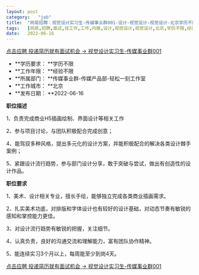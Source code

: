 ```yaml
---
layout:	post
category:	"job"
title:	"网易招聘：视觉设计实习生-传媒事业群001-设计-视觉设计-视觉设计-北京学历不限经验不限"
tags:	[网易,招聘,面试,找工作,工作,内推,设计,视觉设计,视觉设计,北京,学历不限,经验不限]
date:	2022-06-16
---
```


[点击应聘 投递简历就有面试机会 ->  视觉设计实习生-传媒事业群001](http://mobile.bole.netease.com/bole/boleDetail?id=40936&employeeId=346f03c3cda5f04c&key=all)



- **学历要求： **学历不限
- **工作年限： **经验不限
- **所属部门： **传媒事业群-传媒产品部-轻松一刻工作室
- **工作城市： **北京
- **发布日期： **2022-06-16



**职位描述**

1、负责完成商业H5插画绘制、界面设计等相关工作



2、参与项目讨论，与团队积极配合完成创意；



4、能驾驭多种风格，提出多元化的设计方案，并能积极配合的解决各类设计棘手案例；



5、紧跟设计流行趋势，参与部门设计分享，敢于突破与尝试，做出有创造性的设计作品。



**职位要求**

1、美术、设计相关专业，擅长手绘，能够独立完成各类商业插画需求。



2、扎实美术功底，对排版和字体设计也有较好的设计基础，对动态节奏有敏锐的感知和掌控能力更佳。



3、对设计流行趋势有敏锐的把握，关注细节。



4、认真负责，良好的沟通交流和理解能力，富有团队协作精神。



5、能连续实习3个月以上，每周能至少到岗4天。



[点击应聘 投递简历就有面试机会 ->  视觉设计实习生-传媒事业群001](http://mobile.bole.netease.com/bole/boleDetail?id=40936&employeeId=346f03c3cda5f04c&key=all)